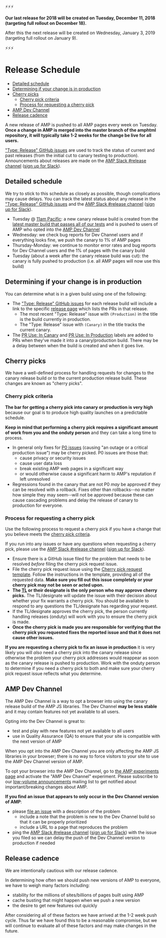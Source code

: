⚡⚡⚡

**Our last release for 2018 will be created on Tuesday, December 11, 2018 (targeting full rollout on December 18).**

After this the next release will be created on Wednesday, January 3, 2019 (targeting full rollout on January 9).

⚡⚡⚡

# Release Schedule

- [Detailed schedule](#detailed-schedule)
- [Determining if your change is in production](#determining-if-your-change-is-in-production)
- [Cherry picks](#cherry-picks)
	- [Cherry pick criteria](#cherry-pick-criteria)
	- [Process for requesting a cherry pick](#process-for-requesting-a-cherry-pick)
- [AMP Dev Channel](#amp-dev-channel)
- [Release cadence](#release-cadence)

A new release of AMP is pushed to all AMP pages every week on Tuesday.  **Once a change in AMP is merged into the master branch of the amphtml repository, it will typically take 1-2 weeks for the change be live for all users.**

["Type: Release" GitHub issues](https://github.com/ampproject/amphtml/labels/Type%3A%20Release) are used to track the status of current and past releases (from the initial cut to canary testing to production).  Announcements about releases are made on the [AMP Slack #release channel](https://amphtml.slack.com/messages/C4NVAR0H3/) ([sign up for Slack](https://bit.ly/amp-slack-signup)).

## Detailed schedule

We try to stick to this schedule as closely as possible, though complications may cause delays.  You can track the latest status about any release in the ["Type: Release" GitHub issues](https://github.com/ampproject/amphtml/labels/Type%3A%20Release) and the [AMP Slack #release channel](https://amphtml.slack.com/messages/C4NVAR0H3/) ([sign up for Slack](https://bit.ly/amp-slack-signup)).

- Tuesday @ [11am Pacific](https://www.google.com/search?q=11am+pacific+in+current+time+zone): a new canary release build is created from the [latest master build that passes all of our tests](https://travis-ci.org/ampproject/amphtml/branches) and is pushed to users of AMP who opted into the [AMP Dev Channel](#amp-dev-channel)
- Wednesday:  we check bug reports for Dev Channel users and if everything looks fine, we push the canary to 1% of AMP pages
- Thursday-Monday: we continue to monitor error rates and bug reports for Dev Channel users and the 1% of pages with the canary build
- Tuesday (about a week after the canary release build was cut): the canary is fully pushed to production (i.e. all AMP pages will now use this build)

## Determining if your change is in production

You can determine what is in a given build using one of the following:

- The ["Type: Release" GitHub issues](https://github.com/ampproject/amphtml/labels/Type%3A%20Release) for each release build will include a link to the specific [release page](https://github.com/ampproject/amphtml/releases) which lists the PRs in that release.
  - The most recent "Type: Release" issue with `(Production)` in the title is the build currently in production.
  - The "Type: Release" issue with `(Canary)` in the title tracks the current canary.
- The [PR Use: In Canary](https://github.com/ampproject/amphtml/issues?utf8=%E2%9C%93&q=label%3A%22PR%20use%3A%20In%20Canary%22) and [PR Use: In Production](https://github.com/ampproject/amphtml/issues?utf8=%E2%9C%93&q=label%3A%22PR%20use%3A%20In%20Production%22) labels are added to PRs when they've made it into a canary/production build.  There may be a delay between when the build is created and when it goes live.

## Cherry picks

We have a well-defined process for handling requests for changes to the canary release build or to the current production release build.  These changes are known as "cherry picks".

### Cherry pick criteria

**The bar for getting a cherry pick into canary or production is very high** because our goal is to produce high quality launches on a predictable schedule.

**Keep in mind that performing a cherry pick requires a significant amount of work from you and the onduty person** and they can take a long time to process.

- In general only fixes for [P0 issues](https://github.com/ampproject/amphtml/blob/master/contributing/issue-priorities.md) (causing "an outage or a critical production issue") may be cherry picked.  P0 issues are those that:
  - cause privacy or security issues
  - cause user data loss
  - break existing AMP web pages in a significant way
  - or would otherwise cause a significant harm to AMP's reputation if left unresolved
- Regressions found in the canary that are not P0 *may* be approved if they can be resolved with a rollback.  Fixes other than rollbacks--no matter how simple they may seem--will not be approved because these can cause cascading problems and delay the release of canary to production for everyone.

### Process for requesting a cherry pick

Use the following process to request a cherry pick if you have a change that you believe meets the [cherry pick criteria](#cherry-pick-criteria).

If you run into any issues or have any questions when requesting a cherry pick, please use the [AMP Slack #release channel](https://amphtml.slack.com/messages/C4NVAR0H3/) ([sign up for Slack](https://bit.ly/amp-slack-signup)).

- Ensure there is a GitHub issue filed for the problem that needs to be resolved *before* filing the cherry pick request issue.
- File the cherry pick request issue using the [Cherry pick request template](https://github.com/ampproject/amphtml/issues/new?title=%F0%9F%8C%B8%20Cherry%20pick%20request%20for%20%3CYOUR_ISSUE_NUMBER%3E%20into%20%3CRELEASE_ISSUE_NUMBER%3E%20%28Pending%29&template=cherry_pick_template.md).  Follow the instructions in the template, providing all of the requested data.  **Make sure you fill out this issue completely or your cherry pick may not be seen or acted upon.**
- **The [TL](../GOVERNANCE.md) or their designate is the only person who may approve cherry picks.**  The TL/designate will update the issue with their decision about whether your fix warrants a cherry pick.  You should be available to respond to any questions the TL/designate has regarding your request.
- If the TL/designate approves the cherry pick, the person currently handling releases (onduty) will work with you to ensure the cherry pick is made.
- **Once the cherry pick is made you are responsible for verifying that the cherry pick you requested fixes the reported issue and that it does not cause other issues.**

**If you are requesting a cherry pick to fix an issue in production** it is very likely you will *also* need a cherry pick into the canary release since otherwise the problem your cherry pick addresses would reappear as soon as the canary release is pushed to production.  Work with the onduty person to determine if you need a cherry pick to both and make sure your cherry pick request issue reflects what you determine.


## AMP Dev Channel

The AMP Dev Channel is a way to opt a browser into using the canary release build of the AMP JS libraries.  The Dev Channel **may be less stable** and it may contain features not yet available to all users.

Opting into the Dev Channel is great to:

- test and play with new features not yet available to all users
- use in Quality Assurance (QA) to ensure that your site is compatible with the next version of AMP

When you opt into the AMP Dev Channel you are only affecting the AMP JS libraries in your browser; there is no way to force visitors to your site to use the AMP Dev Channel version of AMP.

To opt your browser into the AMP Dev Channel, go to [the AMP experiments page](https://cdn.ampproject.org/experiments.html) and activate the "AMP Dev Channel" experiment. Please subscribe to our [low-volume announcements](https://groups.google.com/forum/#!forum/amphtml-announce) mailing list to get notified about important/breaking changes about AMP.

**If you find an issue that appears to only occur in the Dev Channel version of AMP**:
- please [file an issue](https://github.com/ampproject/amphtml/issues/new) with a description of the problem
  - include a note that the problem is new to the Dev Channel build so that it can be properly prioritized
  - include a URL to a page that reproduces the problem
- ping the [AMP Slack #release channel](https://amphtml.slack.com/messages/C4NVAR0H3/) ([sign up for Slack](https://bit.ly/amp-slack-signup)) with the issue you filed so we can delay the push of the Dev Channel version to production if needed

## Release cadence

We are intentionally cautious with our release cadence.

In determining how often we should push new versions of AMP to everyone, we have to weigh many factors including:

- stability for the millions of sites/billions of pages built using AMP
- cache busting that might happen when we push a new version
- the desire to get new features out quickly

After considering all of these factors we have arrived at the 1-2 week push cycle.  Thus far we have found this to be a reasonable compromise, but we will continue to evaluate all of these factors and may make changes in the future.
